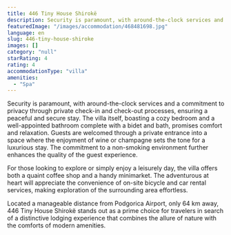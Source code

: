```yaml
---
title: 446 Tiny House Shirokë
description: Security is paramount, with around-the-clock services and a commitment to privacy through private check-in and check-out processes, ensuring a peaceful and secu
featuredImage: "/images/accommodation/468481698.jpg"
language: en
slug: 446-tiny-house-shiroke
images: []
category: "null"
starRating: 4
rating: 4
accommodationType: "villa"
amenities:
  - "Spa"
---
```


Security is paramount, with around-the-clock services and a commitment to privacy through private check-in and check-out processes, ensuring a peaceful and secure stay. The villa itself, boasting a cozy bedroom and a well-appointed bathroom complete with a bidet and bath, promises comfort and relaxation. Guests are welcomed through a private entrance into a space where the enjoyment of wine or champagne sets the tone for a luxurious stay. The commitment to a non-smoking environment further enhances the quality of the guest experience.

For those looking to explore or simply enjoy a leisurely day, the villa offers both a quaint coffee shop and a handy minimarket. The adventurous at heart will appreciate the convenience of on-site bicycle and car rental services, making exploration of the surrounding area effortless.

Located a manageable distance from Podgorica Airport, only 64 km away, 446 Tiny House Shirokë stands out as a prime choice for travelers in search of a distinctive lodging experience that combines the allure of nature with the comforts of modern amenities.

